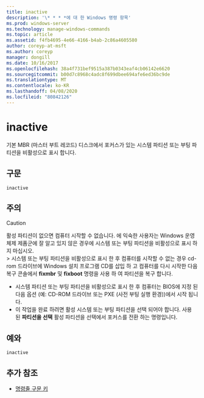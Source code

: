 ```yaml
---
title: inactive
description: '\* * * *에 대 한 Windows 명령 항목'
ms.prod: windows-server
ms.technology: manage-windows-commands
ms.topic: article
ms.assetid: f4fb4695-4e66-4166-b4ab-2c86a4605580
author: coreyp-at-msft
ms.author: coreyp
manager: dongill
ms.date: 10/16/2017
ms.openlocfilehash: 38a4f731bef9515a387b0343eaf4cb06142e6620
ms.sourcegitcommit: b00d7c8968c4adc8f699dbee694afe6ed36bc9de
ms.translationtype: MT
ms.contentlocale: ko-KR
ms.lasthandoff: 04/08/2020
ms.locfileid: "80842126"
---
```

# <a name="inactive"></a>inactive



기본 MBR (마스터 부트 레코드) 디스크에서 포커스가 있는 시스템 파티션 또는 부팅 파티션을 비활성으로 표시 합니다.

## <a name="syntax"></a>구문

```
inactive
```

## <a name="remarks"></a>주의

> [!CAUTION]
> 활성 파티션이 없으면 컴퓨터 시작할 수 없습니다. 에 익숙한 사용자는 Windows 운영 체제 제품군에 잘 알고 있지 않은 경우에 시스템 또는 부팅 파티션을 비활성으로 표시 하지 마십시오.</br>> 시스템 또는 부팅 파티션을 비활성으로 표시 한 후 컴퓨터를 시작할 수 없는 경우 cd-rom 드라이브에 Windows 설치 프로그램 CD를 삽입 하 고 컴퓨터를 다시 시작한 다음 복구 콘솔에서 **fixmbr** 및 **fixboot** 명령을 사용 하 여 파티션을 복구 합니다.
> -   시스템 파티션 또는 부팅 파티션을 비활성으로 표시 한 후 컴퓨터는 BIOS에 지정 된 다음 옵션 (예: CD-ROM 드라이브 또는 PXE (사전 부팅 실행 환경))에서 시작 됩니다.
> -   이 작업을 완료 하려면 활성 시스템 또는 부팅 파티션을 선택 되어야 합니다. 사용 된 **파티션을 선택** 활성 파티션을 선택에서 포커스를 전환 하는 명령입니다.

## <a name="examples"></a><a name=BKMK_examples></a>예와

```
inactive
```

## <a name="additional-references"></a>추가 참조

- [명령줄 구문 키](command-line-syntax-key.md)

